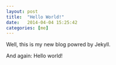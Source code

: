 ```yaml
--- 
layout: post
title:  "Hello World!"
date:   2014-04-04 15:25:42
categories: [me]
---
```


Well, this is my new blog powred by Jekyll.

And again: Hello world!
